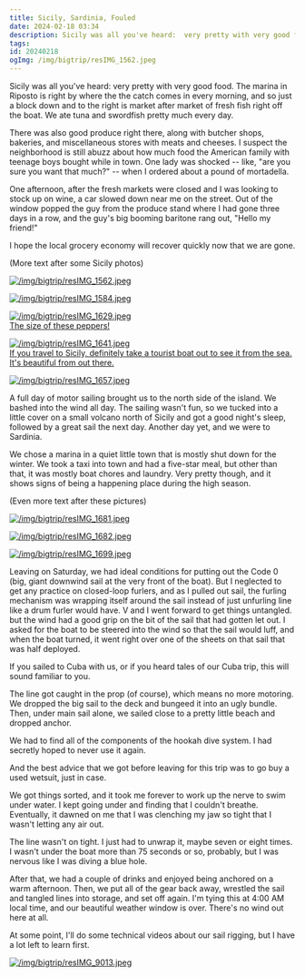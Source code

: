 ```yaml
---
title: Sicily, Sardinia, Fouled
date: 2024-02-18 03:34
description: Sicily was all you've heard:  very pretty with very good food.  The marina in Riposto is right by where the the catch comes in every morning, and so just a block down and to the right is market after market of fresh fish right off the boat.  We ate tuna and swordfish pretty much every day.
tags: 
id: 20240218
ogImg: /img/bigtrip/resIMG_1562.jpeg
---
```


Sicily was all you've heard:  very pretty with very good food.  The marina in Riposto is right by where the the catch comes in every morning, and so just a block down and to the right is market after market of fresh fish right off the boat.  We ate tuna and swordfish pretty much every day.

There was also good produce right there, along with butcher shops, bakeries, and miscellaneous stores with meats and cheeses.  I suspect the neighborhood is still abuzz about how much food the American family with teenage boys bought while in town.  One lady was shocked -- like, "are you sure you want that much?" -- when I ordered about a pound of mortadella.  

One afternoon, after the fresh markets were closed and I was looking to stock up on wine, a car slowed down near me on the street.  Out of the window popped the guy from the produce stand where I had gone three days in a row, and the guy's big booming baritone rang out, "Hello my friend!"

I hope the local grocery economy will recover quickly now that we are gone.

(More text after some Sicily photos)

<a class="lightview centered" href="/img/bigtrip/resIMG_1562.jpeg" data-lightview-caption="" data-lightview-group="group1"><img src="/img/bigtrip/resIMG_1562.jpeg" alt="/img/bigtrip/resIMG_1562.jpeg" ><br><span class="caption"></span></a>

<a class="lightview centered" href="/img/bigtrip/resIMG_1584.jpeg" data-lightview-caption="" data-lightview-group="group1"><img src="/img/bigtrip/resIMG_1584.jpeg" alt="/img/bigtrip/resIMG_1584.jpeg" ><br><span class="caption"></span></a>

<a class="lightview centered" href="/img/bigtrip/resIMG_1629.jpeg" data-lightview-caption="The size of these peppers!" data-lightview-group="group1"><img src="/img/bigtrip/resIMG_1629.jpeg" alt="/img/bigtrip/resIMG_1629.jpeg" ><br><span class="caption">The size of these peppers!</span></a>

<a class="lightview centered" href="/img/bigtrip/resIMG_1641.jpeg" data-lightview-caption="If you travel to Sicily, definitely take a tourist boat out to see it from the sea.  It's beautiful from out there." data-lightview-group="group1"><img src="/img/bigtrip/resIMG_1641.jpeg" alt="/img/bigtrip/resIMG_1641.jpeg" ><br><span class="caption">If you travel to Sicily, definitely take a tourist boat out to see it from the sea.  It's beautiful from out there.</span></a>

<a class="lightview centered" href="/img/bigtrip/resIMG_1657.jpeg" data-lightview-caption="" data-lightview-group="group1"><img src="/img/bigtrip/resIMG_1657.jpeg" alt="/img/bigtrip/resIMG_1657.jpeg" ><br><span class="caption"></span></a>

A full day of motor sailing brought us to the north side of the island.  We bashed into the wind all day.  The sailing wasn't fun, so we tucked into a little cover on a small volcano north of Sicily and got a good night's sleep, followed by a great sail the next day.  Another day yet, and we were to Sardinia.

We chose a marina in a quiet little town that is mostly shut down for the winter.  We took a taxi into town and had a five-star meal, but other than that, it was mostly boat chores and laundry.  Very pretty though, and it shows signs of being a happening place during the high season.

(Even more text after these pictures)

<a class="lightview centered" href="/img/bigtrip/resIMG_1681.jpeg" data-lightview-caption="" data-lightview-group="group1"><img src="/img/bigtrip/resIMG_1681.jpeg" alt="/img/bigtrip/resIMG_1681.jpeg" ><br><span class="caption"></span></a>

<a class="lightview centered" href="/img/bigtrip/resIMG_1682.jpeg" data-lightview-caption="" data-lightview-group="group1"><img src="/img/bigtrip/resIMG_1682.jpeg" alt="/img/bigtrip/resIMG_1682.jpeg" ><br><span class="caption"></span></a>

<a class="lightview centered" href="/img/bigtrip/resIMG_1699.jpeg" data-lightview-caption="" data-lightview-group="group1"><img src="/img/bigtrip/resIMG_1699.jpeg" alt="/img/bigtrip/resIMG_1699.jpeg" ><br><span class="caption"></span></a>


Leaving on Saturday, we had ideal conditions for putting out the Code 0 (big, giant downwind sail at the very front of the boat).  But I neglected to get any practice on closed-loop furlers, and as I pulled out sail, the furling mechanism was wrapping itself around the sail instead of just unfurling line like a drum furler would have.  V and I went forward to get things untangled. but the wind had a good grip on the bit of the sail that had gotten let out.  I asked for the boat to be steered into the wind so that the sail would luff, and when the boat turned, it went right over one of the sheets on that sail that was half deployed.

If you sailed to Cuba with us, or if you heard tales of our Cuba trip, this will sound familiar to you.

The line got caught in the prop (of course), which means no more motoring.  We dropped the big sail to the deck and bungeed it into an ugly bundle.  Then, under main sail alone, we sailed close to a pretty little beach and dropped anchor.

We had to find all of the components of the hookah dive system.  I had secretly hoped to never use it again.

And the best advice that we got before leaving for this trip was to go buy a used wetsuit, just in case.

We got things sorted, and it took me forever to work up the nerve to swim under water.  I kept going under and finding that I couldn't breathe.  Eventually, it dawned on me that I was clenching my jaw so tight that I wasn't letting any air out.

The line wasn't on tight.  I just had to unwrap it, maybe seven or eight times.  I wasn't under the boat more than 75 seconds or so, probably, but I was nervous like I was diving a blue hole.

After that, we had a couple of drinks and enjoyed being anchored on a warm afternoon.  Then, we put all of the gear back away, wrestled the sail and tangled lines into storage, and set off again.  I'm tying this at 4:00 AM local time, and our beautiful weather window is over.  There's no wind out here at all.

At some point, I'll do some technical videos about our sail rigging, but I have a lot left to learn first.

<a class="lightview centered" href="/img/bigtrip/resIMG_9013.jpeg" data-lightview-caption="" data-lightview-group="group1"><img src="/img/bigtrip/resIMG_9013.jpeg" alt="/img/bigtrip/resIMG_9013.jpeg" ><br><span class="caption"></span></a>